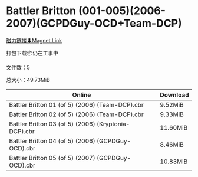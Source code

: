 # Battler Britton (001-005)(2006-2007)(GCPDGuy-OCD+Team-DCP)

[磁力链接⬇Magnet Link](magnet:?xt=urn:btih:75c5846ceb260f9b2107645c4463814e62e6283b&dn=Battler%20Britton%20%28001-005%29%282006-2007%29%28GCPDGuy-OCD%2BTeam-DCP%29)

打包下载📦仍在工事中

文件数：5

总大小：49.73MiB

Online | Download
--- | ---
Battler Britton 01 (of 5) (2006) (Team-DCP).cbr | 9.52MiB
Battler Britton 02 (of 5) (2006) (Team-DCP).cbr | 9.33MiB
Battler Britton 03 (of 5) (2006) (Kryptonia-DCP).cbr | 11.60MiB
Battler Britton 04 (of 5) (2006) (GCPDGuy-OCD).cbr | 8.46MiB
Battler Britton 05 (of 5) (2007) (GCPDGuy-OCD).cbr | 10.83MiB